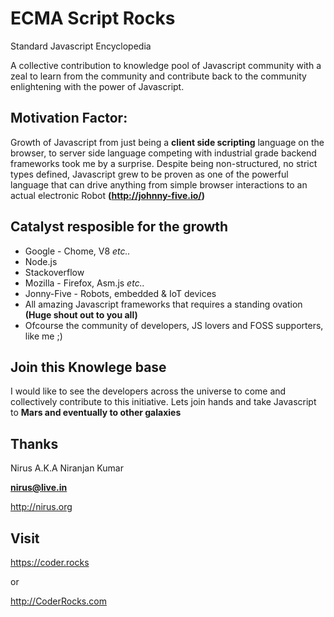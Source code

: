 # ECMA Script Rocks
Standard Javascript Encyclopedia

A collective contribution to knowledge pool of Javascript community with a zeal to learn from the community and contribute back to the community enlightening with the power of Javascript. 

## Motivation Factor:
Growth of Javascript from just being a **client side scripting** language on the browser, to server side language competing with industrial grade backend frameworks took me by a surprise. Despite being non-structured, no strict types defined, Javascript grew to be proven as one of the powerful language that can drive anything from simple browser interactions to an actual electronic Robot **(http://johnny-five.io/)**

## Catalyst resposible for the growth

- Google - Chome, V8 *etc..*
- Node.js
- Stackoverflow 
- Mozilla - Firefox, Asm.js *etc..*
- Jonny-Five - Robots, embedded & IoT devices
- All amazing Javascript frameworks that requires a standing ovation **(Huge shout out to you all)**
- Ofcourse the community of developers, JS lovers and FOSS supporters, like me ;)

## Join this Knowlege base

I would like to see the developers across the universe to come and collectively contribute to this initiative. Lets join hands and take Javascript to **Mars and eventually to other galaxies**


## Thanks

Nirus A.K.A Niranjan Kumar

**nirus@live.in**

http://nirus.org

## Visit

https://coder.rocks

or

http://CoderRocks.com
